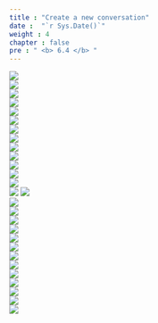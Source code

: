 ```yaml
---
title : "Create a new conversation"
date :  "`r Sys.Date()`" 
weight : 4
chapter : false
pre : " <b> 6.4 </b> "
---
```


![](../../WorkShop2/06.identity/6.4.new-conversation/333.png?featherlight=false&width=50pc)        
![](../../WorkShop2/06.identity/6.4.new-conversation/334.png?featherlight=false&width=50pc)        
![](../../WorkShop2/06.identity/6.4.new-conversation/335.png?featherlight=false&width=50pc)        
![](../../WorkShop2/06.identity/6.4.new-conversation/336.png?featherlight=false&width=50pc)        
![](../../WorkShop2/06.identity/6.4.new-conversation/337.png?featherlight=false&width=50pc)        
![](../../WorkShop2/06.identity/6.4.new-conversation/338.png?featherlight=false&width=50pc)        
![](../../WorkShop2/06.identity/6.4.new-conversation/339.png?featherlight=false&width=50pc)        
![](../../WorkShop2/06.identity/6.4.new-conversation/340.png?featherlight=false&width=50pc)        
![](../../WorkShop2/06.identity/6.4.new-conversation/341.png?featherlight=false&width=50pc)        
![](../../WorkShop2/06.identity/6.4.new-conversation/342.png?featherlight=false&width=50pc)        
![](../../WorkShop2/06.identity/6.4.new-conversation/343.png?featherlight=false&width=50pc)        
![](../../WorkShop2/06.identity/6.4.new-conversation/344.png?featherlight=false&width=50pc)        
![](../../WorkShop2/06.identity/6.4.new-conversation/345.png?featherlight=false&width=50pc)        
![](../../WorkShop2/06.identity/6.4.new-conversation/346.png?featherlight=false&width=50pc)
![](../../WorkShop2/06.identity/6.4.new-conversation/347.png?featherlight=false&width=50pc)        
![](../../WorkShop2/06.identity/6.4.new-conversation/348.png?featherlight=false&width=50pc)        
![](../../WorkShop2/06.identity/6.4.new-conversation/349.png?featherlight=false&width=50pc)        
![](../../WorkShop2/06.identity/6.4.new-conversation/350.png?featherlight=false&width=50pc)        
![](../../WorkShop2/06.identity/6.4.new-conversation/351.png?featherlight=false&width=50pc)        
![](../../WorkShop2/06.identity/6.4.new-conversation/352.png?featherlight=false&width=50pc)        
![](../../WorkShop2/06.identity/6.4.new-conversation/353.png?featherlight=false&width=50pc)        
![](../../WorkShop2/06.identity/6.4.new-conversation/354.png?featherlight=false&width=50pc)        
![](../../WorkShop2/06.identity/6.4.new-conversation/355.png?featherlight=false&width=50pc)        
![](../../WorkShop2/06.identity/6.4.new-conversation/356.png?featherlight=false&width=50pc)        
![](../../WorkShop2/06.identity/6.4.new-conversation/357.png?featherlight=false&width=50pc)        
![](../../WorkShop2/06.identity/6.4.new-conversation/358.png?featherlight=false&width=50pc)        
![](../../WorkShop2/06.identity/6.4.new-conversation/359.png?featherlight=false&width=50pc)        
![](../../WorkShop2/06.identity/6.4.new-conversation/360.png?featherlight=false&width=50pc) 